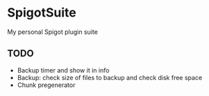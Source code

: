 # SpigotSuite
My personal Spigot plugin suite

## TODO
* Backup timer and show it in info
* Backup: check size of files to backup and check disk free space
* Chunk pregenerator
